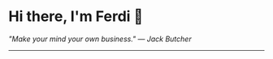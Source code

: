 <h1>Hi there, I'm Ferdi 👋</h1>

<p><em>
  "Make your mind your own business." — Jack Butcher
</em></p>

---
